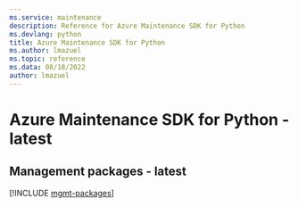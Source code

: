 ```yaml
---
ms.service: maintenance
description: Reference for Azure Maintenance SDK for Python
ms.devlang: python
title: Azure Maintenance SDK for Python
ms.author: lmazuel
ms.topic: reference
ms.data: 08/18/2022
author: lmazuel
---
```

# Azure Maintenance SDK for Python - latest

## Management packages - latest
[!INCLUDE [mgmt-packages](maintenance-mgmt-index.md)]